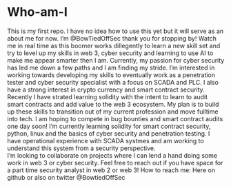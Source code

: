 # Who-am-I
This is my first repo.  I have no idea how to use this yet but it will serve as an about me for now. I’m @BowTiedOffSec thank you for stopping by!  Watch me in real time as this boomer works dillegently to learn a new skill set and try to level up my skills in web 3, cyber security and learning to use AI to make me appear smarter then I am. 
Currently, my passion for cyber security has led me down a few paths and I am finding my stride. I’m interested in working towards developing my skills to eventually work as a penetration tester and cyber security specialist with a focus on SCADA and PLC.  I also have a strong interest in crypto currency and smart contract security.  Recently I have strated learning solidity with the intent to learn to audit smart contracts and add value to the web 3 ecosystem.  My plan is to build up these skills to transition out of my current profession and move fulltime into tech.  I am hoping to compete in bug bounties and smart contract audits one day soon!
I’m currently learning solidity for smart contract security, python, linux and the basics of cyber security and penetration testing.  I have operational experience with SCADA systmes and am working to understand this system from a security perspective.  
I’m looking to collaborate on projects where I can lend a hand doing some work in web 3 or cyber security.  Feel free to reach out if you have space for a part time security analyst in web 2 or web 3!   How to reach me:   Here on github or also on twitter @BowtiedOffSec
